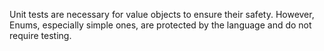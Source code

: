 Unit tests are necessary for value objects to ensure their safety. However, Enums, especially simple ones, are protected by the language and do not require testing.